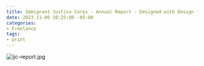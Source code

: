 ```yaml
---
title: Immigrant Justice Corps - Annual Report - Designed with Design for Progress
date: 2023-11-06 10:25:00 -05:00
categories:
- Freelance
tags:
- print
---
```


![ijc-report.jpg](/uploads/ijc-report.jpg)